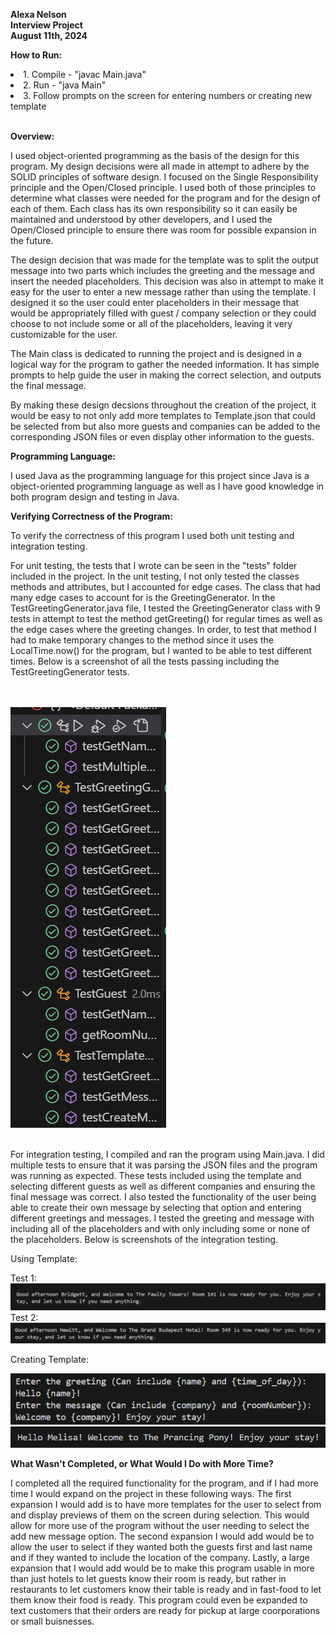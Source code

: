 <Strong> Alexa Nelson </Strong> <br>
<Strong> Interview Project </Strong> <br>
<Strong> August 11th, 2024 </Strong> <br>

<Strong> How to Run: </Strong> <br>
<li> 1. Compile - "javac Main.java" </li>
<li> 2. Run - "java Main" </li>
<li> 3. Follow prompts on the screen for entering numbers or creating new template </li> <br>

<Strong> Overview: </Strong> <br>

I used object-oriented programming as the basis of the design for this program. My design decisions were all made in attempt to adhere by the SOLID principles of software design. I focused on the Single Responsibility principle and the Open/Closed principle. I used both of those principles to determine what classes were needed for the program and for the design of each of them. Each class has its own responsibility so it can easily be maintained and understood by other developers, and I used the Open/Closed principle to ensure there was room for possible expansion in the future. 

The design decision that was made for the template was to split the output message into two parts which includes the greeting and the message and insert the needed placeholders. This decision was also in attempt to make it easy for the user to enter a new message rather than using the template. I designed it so the user could enter placeholders in their message that would be appropriately filled with guest / company selection or they could choose to not include some or all of the placeholders, leaving it very customizable for the user. 

The Main class is dedicated to running the project and is designed in a logical way for the program to gather the needed information. It has simple prompts to help guide the user in making the correct selection, and outputs the final message. 

By making these design decsions throughout the creation of the project, it would be easy to not only add more templates to Template.json that could be selected from but also more guests and companies can be added to the corresponding JSON files or even display other information to the guests. 

<Strong> Programming Language: </Strong> <br>

I used Java as the programming language for this project since Java is a object-oriented programming language as well as I have good knowledge in both program design and testing in Java.

<Strong> Verifying Correctness of the Program: </Strong> <br>

To verify the correctness of this program I used both unit testing and integration testing. 

For unit testing, the tests that I wrote can be seen in the "tests" folder included in the project. In the unit testing, I not only tested the classes methods and attributes, but I accounted for edge cases. The class that had many edge cases to account for is the GreetingGenerator. In the TestGreetingGenerator.java file, I tested the GreetingGenerator class with 9 tests in attempt to test the method getGreeting() for regular times as well as the edge cases where the greeting changes. In order, to test that method I had to make temporary changes to the method since it uses the LocalTime.now() for the program, but I wanted to be able to test different times. Below is a screenshot of all the tests passing including the TestGreetingGenerator tests.

<br></br>
![Passing Tests](image-2.png)
<br></br>

For integration testing, I compiled and ran the program using Main.java. I did multiple tests to ensure that it was parsing the JSON files and the program was running as expected. These tests included using the template and selecting different guests as well as different companies and ensuring the final message was correct. I also tested the functionality of the user being able to create their own message by selecting that option and entering different greetings and messages. I tested the greeting and message with including all of the placeholders and with only including some or none of the placeholders. Below is screenshots of the integration testing.

Using Template:

Test 1:
    ![Integration1](image-3.png)
Test 2:
    ![Integration2](image-4.png)

Creating Template:

![Integration3](image-5.png)
![Integration3Output](image-6.png)

<Strong> What Wasn't Completed, or What Would I Do with More Time? </Strong> <br>

I completed all the required functionality for the program, and if I had more time I would expand on the project in these following ways. The first expansion I would add is to have more templates for the user to select from and display previews of them on the screen during selection. This would allow for more use of the program without the user needing to select the add new message option. The second expansion I would add would be to allow the user to select if they wanted both the guests first and last name and if they wanted to include the location of the company. Lastly, a large expansion that I would add would be to make this program usable in more than just hotels to let guests know their room is ready, but rather in restaurants to let customers know their table is ready and in fast-food to let them know their food is ready. This program could even be expanded to text customers that their orders are ready for pickup at large coorporations or small buisnesses. 

